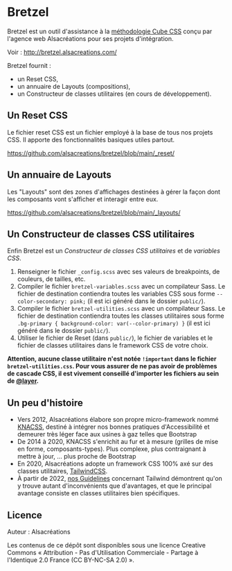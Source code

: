 # Bretzel

Bretzel est un outil d'assistance à la [méthodologie Cube CSS](https://cube.fyi/) conçu par l'agence web Alsacréations pour ses projets d'intégration.

Voir : <http://bretzel.alsacreations.com/>

Bretzel fournit :

- un Reset CSS,
- un annuaire de Layouts (compositions),
- un Constructeur de classes utilitaires (en cours de développement).

## Un Reset CSS

Le fichier reset CSS est un fichier employé à la base de tous nos projets CSS. Il apporte des fonctionnalités basiques utiles partout.

<https://github.com/alsacreations/bretzel/blob/main/_reset/>

## Un annuaire de Layouts

Les "Layouts" sont des zones d'affichages destinées à gérer la façon dont les composants vont s'afficher et interagir entre eux.

<https://github.com/alsacreations/bretzel/blob/main/_layouts/>

## Un Constructeur de classes CSS utilitaires

Enfin Bretzel est un _Constructeur de classes CSS utilitaires_ et de _variables CSS_.

1. Renseigner le fichier `_config.scss` avec ses valeurs de breakpoints, de couleurs, de tailles, etc.
2. Compiler le fichier `bretzel-variables.scss` avec un compilateur Sass. Le fichier de destination contiendra toutes les variables CSS sous forme `--color-secondary: pink;` (il est ici  généré dans le dossier `public/`).
3. Compiler le fichier `bretzel-utilities.scss` avec un compilateur Sass. Le fichier de destination contiendra toutes les classes utilitaires sous forme `.bg-primary { background-color: var(--color-primary) }` (il est ici  généré dans le dossier `public/`).
4. Utiliser le fichier de Reset (dans `public/`), le fichier de variables et le fichier de classes utilitaires dans le framework CSS de votre choix.

**Attention, aucune classe utilitaire n'est notée `!important` dans le fichier `bretzel-utilities.css`. Pour vous assurer de ne pas avoir de problèmes de cascade CSS, il est vivement conseillé d'importer les fichiers au sein de [@layer](https://www.alsacreations.com/article/lire/1871-Maitriser-la-specificite-CSS-grace-a-Cascade-Layers.html).**

## Un peu d'histoire

- Vers 2012, Alsacréations élabore son propre micro-framework nommé [KNACSS](https://www.knacss.com/), destiné à intégrer nos bonnes pratiques d'Accessibilité et demeurer très léger face aux usines à gaz telles que Bootstrap
- De 2014 à 2020, KNACSS s'enrichit au fur et à mesure (grilles de mise en forme, composants-types). Plus complexe, plus contraignant à mettre à jour, &hellip; plus proche de Bootstrap
- En 2020, Alsacréations adopte un framework CSS 100% axé sur des classes utilitaires, [TailwindCSS](https://www.alsacreations.com/tuto/lire/1812-Tailwind-CSS-decouverte-du-framework-original-et-innovant.html).
- À partir de 2022, [nos Guidelines](https://github.com/alsacreations/guidelines) concernant Tailwind démontrent qu'on y trouve autant d'inconvénients que d'avantages, et que le principal avantage consiste en classes utilitaires bien spécifiques.

## Licence

Auteur : Alsacréations

Les contenus de ce dépôt sont disponibles sous une licence Creative Commons « Attribution - Pas d'Utilisation Commerciale - Partage à l'Identique 2.0 France (CC BY-NC-SA 2.0) ».
